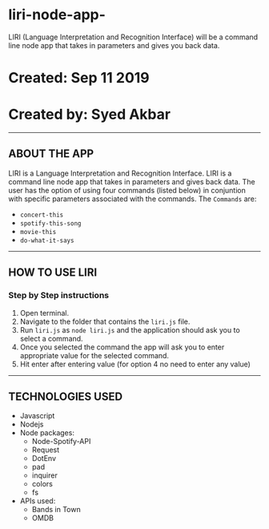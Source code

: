 # liri-node-app-
LIRI (Language Interpretation and Recognition Interface) will be a command line node app that takes in parameters and gives you back data.

# Created: Sep 11 2019
# Created by: Syed Akbar

- - -

## ABOUT THE APP
LIRI is a Language Interpretation and Recognition Interface. LIRI is a command line node app that takes in parameters and gives back data. The user has the option of using four commands (listed below) in conjuntion with specific parameters associated with the commands. The  `Commands` are:

   * `concert-this`
   * `spotify-this-song`
   * `movie-this`
   * `do-what-it-says`

- - -
## HOW TO USE LIRI

### **Step by Step instructions**

1. Open terminal.
2. Navigate to the folder that contains the `liri.js` file. 
3. Run  `liri.js` as `node liri.js` and the application should ask you to select a command.
4. Once you selected the command the app will ask you to enter appropriate value for the selected command.
5. Hit enter after entering value (for option 4 no need to enter any value)
    
- - -

## TECHNOLOGIES USED
* Javascript
* Nodejs
* Node packages:
    * Node-Spotify-API
    * Request
    * DotEnv
    * pad
    * inquirer
    * colors
    * fs
* APIs used:
    * Bands in Town
    * OMDB
